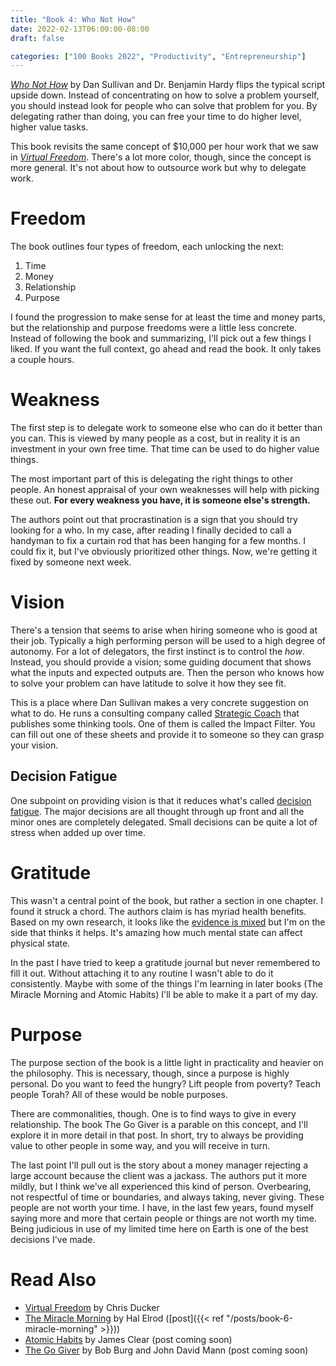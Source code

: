```yaml
---
title: "Book 4: Who Not How"
date: 2022-02-13T06:00:00-08:00
draft: false

categories: ["100 Books 2022", "Productivity", "Entrepreneurship"]
---
```


*[Who Not How](https://smile.amazon.com/dp/1401960588/)*
by Dan Sullivan and Dr. Benjamin Hardy flips the typical script upside down.
Instead of concentrating on how to solve a problem yourself, you should instead
look for people who can solve that problem for you. By delegating rather than
doing, you can free your time to do higher level, higher value tasks.

This book revisits the same concept of $10,000 per hour work that we saw in
*[Virtual Freedom](https://smile.amazon.com/dp/1939529743/)*.
There's a lot more color, though, since the concept is more general. It's not
about how to outsource work but why to delegate work.

# Freedom

The book outlines four types of freedom, each unlocking the next:

1. Time
1. Money
1. Relationship
1. Purpose

I found the progression to make sense for at least the time and money parts, but
the relationship and purpose freedoms were a little less concrete. Instead of
following the book and summarizing, I'll pick out a few things I liked. If you
want the full context, go ahead and read the book. It only takes a couple hours.

# Weakness

The first step is to delegate work to someone else who can do it better than you
can. This is viewed by many people as a cost, but in reality it is an investment
in your own free time. That time can be used to do higher value things.

The most important part of this is delegating the right things to other people.
An honest appraisal of your own weaknesses will help with picking these out.
**For every weakness you have, it is someone else's strength.**

The authors point out that procrastination is a sign that you should try looking
for a who. In my case, after reading I finally decided to call a handyman to fix
a curtain rod that has been hanging for a few months. I could fix it, but I've
obviously prioritized other things. Now, we're getting it fixed by someone next
week.

# Vision

There's a tension that seems to arise when hiring someone who is good at their
job. Typically a high performing person will be used to a high degree of autonomy.
For a lot of delegators, the first instinct is to control the *how*. Instead,
you should provide a vision; some guiding document that shows what the inputs and
expected outputs are. Then the person who knows how to solve your problem can have
latitude to solve it how they see fit.

This is a place where Dan Sullivan makes a very concrete suggestion on what to
do. He runs a consulting company called
[Strategic Coach](https://www.strategiccoach.com)
that publishes some thinking tools. One of them is called the Impact Filter. You
can fill out one of these sheets and provide it to someone so they can grasp your
vision.

## Decision Fatigue

One subpoint on providing vision is that it reduces what's called
[decision fatigue](https://www.ncbi.nlm.nih.gov/pmc/articles/PMC6119549/). The
major decisions are all thought through up front and all the minor ones are
completely delegated. Small decisions can be quite a lot of stress when added up
over time.

# Gratitude

This wasn't a central point of the book, but rather a section in one chapter. I
found it struck a chord. The authors claim is has myriad health benefits. Based
on my own research, it looks like the
[evidence is mixed](https://greatergood.berkeley.edu/article/item/is_gratitude_good_for_your_health)
but I'm on the side that thinks it helps. It's amazing how much mental state can
affect physical state.

In the past I have tried to keep a gratitude journal but never remembered to fill
it out. Without attaching it to any routine I wasn't able to do it consistently.
Maybe with some of the things I'm learning in later books (The Miracle Morning
and Atomic Habits) I'll be able to make it a part of my day.

# Purpose

The purpose section of the book is a little light in practicality and heavier on
the philosophy. This is necessary, though, since a purpose is highly personal.
Do you want to feed the hungry? Lift people from poverty? Teach people Torah?
All of these would be noble purposes.

There are commonalities, though. One is to find ways to give in every relationship.
The book The Go Giver is a parable on this concept, and I'll explore it in more
detail in that post. In short, try to always be providing value to other people
in some way, and you will receive in turn.

The last point I'll pull out is the story about a money manager rejecting a large
account because the client was a jackass. The authors put it more mildly, but I
think we've all experienced this kind of person. Overbearing, not respectful of
time or boundaries, and always taking, never giving. These people are not worth
your time. I have, in the last few years, found myself saying more and more that
certain people or things are not worth my time. Being judicious in use of my
limited time here on Earth is one of the best decisions I've made.

# Read Also

* [Virtual Freedom](https://smile.amazon.com/dp/1939529743/)
  by Chris Ducker
* [The Miracle Morning](https://smile.amazon.com/dp/0979019710/)
  by Hal Elrod ([post]({{< ref "/posts/book-6-miracle-morning" >}}))
* [Atomic Habits](https://smile.amazon.com/dp/0735211299/)
  by James Clear (post coming soon)
* [The Go Giver](https://smile.amazon.com/dp/1591848288/)
  by Bob Burg and John David Mann (post coming soon)

